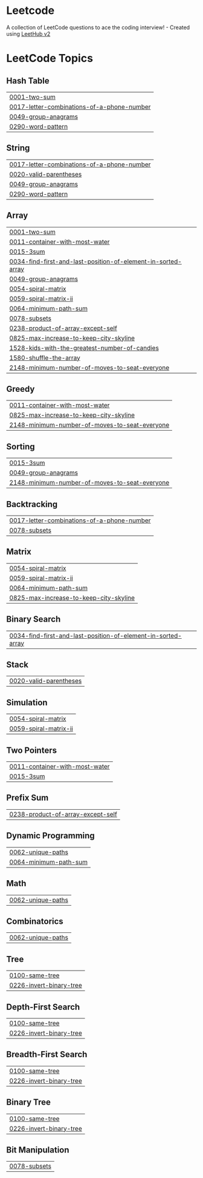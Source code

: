 # Leetcode
A collection of LeetCode questions to ace the coding interview! - Created using [LeetHub v2](https://github.com/arunbhardwaj/LeetHub-2.0)

<!---LeetCode Topics Start-->
# LeetCode Topics
## Hash Table
|  |
| ------- |
| [0001-two-sum](https://github.com/MonishKaarthi/Leetcode/tree/master/0001-two-sum) |
| [0017-letter-combinations-of-a-phone-number](https://github.com/MonishKaarthi/Leetcode/tree/master/0017-letter-combinations-of-a-phone-number) |
| [0049-group-anagrams](https://github.com/MonishKaarthi/Leetcode/tree/master/0049-group-anagrams) |
| [0290-word-pattern](https://github.com/MonishKaarthi/Leetcode/tree/master/0290-word-pattern) |
## String
|  |
| ------- |
| [0017-letter-combinations-of-a-phone-number](https://github.com/MonishKaarthi/Leetcode/tree/master/0017-letter-combinations-of-a-phone-number) |
| [0020-valid-parentheses](https://github.com/MonishKaarthi/Leetcode/tree/master/0020-valid-parentheses) |
| [0049-group-anagrams](https://github.com/MonishKaarthi/Leetcode/tree/master/0049-group-anagrams) |
| [0290-word-pattern](https://github.com/MonishKaarthi/Leetcode/tree/master/0290-word-pattern) |
## Array
|  |
| ------- |
| [0001-two-sum](https://github.com/MonishKaarthi/Leetcode/tree/master/0001-two-sum) |
| [0011-container-with-most-water](https://github.com/MonishKaarthi/Leetcode/tree/master/0011-container-with-most-water) |
| [0015-3sum](https://github.com/MonishKaarthi/Leetcode/tree/master/0015-3sum) |
| [0034-find-first-and-last-position-of-element-in-sorted-array](https://github.com/MonishKaarthi/Leetcode/tree/master/0034-find-first-and-last-position-of-element-in-sorted-array) |
| [0049-group-anagrams](https://github.com/MonishKaarthi/Leetcode/tree/master/0049-group-anagrams) |
| [0054-spiral-matrix](https://github.com/MonishKaarthi/Leetcode/tree/master/0054-spiral-matrix) |
| [0059-spiral-matrix-ii](https://github.com/MonishKaarthi/Leetcode/tree/master/0059-spiral-matrix-ii) |
| [0064-minimum-path-sum](https://github.com/MonishKaarthi/Leetcode/tree/master/0064-minimum-path-sum) |
| [0078-subsets](https://github.com/MonishKaarthi/Leetcode/tree/master/0078-subsets) |
| [0238-product-of-array-except-self](https://github.com/MonishKaarthi/Leetcode/tree/master/0238-product-of-array-except-self) |
| [0825-max-increase-to-keep-city-skyline](https://github.com/MonishKaarthi/Leetcode/tree/master/0825-max-increase-to-keep-city-skyline) |
| [1528-kids-with-the-greatest-number-of-candies](https://github.com/MonishKaarthi/Leetcode/tree/master/1528-kids-with-the-greatest-number-of-candies) |
| [1580-shuffle-the-array](https://github.com/MonishKaarthi/Leetcode/tree/master/1580-shuffle-the-array) |
| [2148-minimum-number-of-moves-to-seat-everyone](https://github.com/MonishKaarthi/Leetcode/tree/master/2148-minimum-number-of-moves-to-seat-everyone) |
## Greedy
|  |
| ------- |
| [0011-container-with-most-water](https://github.com/MonishKaarthi/Leetcode/tree/master/0011-container-with-most-water) |
| [0825-max-increase-to-keep-city-skyline](https://github.com/MonishKaarthi/Leetcode/tree/master/0825-max-increase-to-keep-city-skyline) |
| [2148-minimum-number-of-moves-to-seat-everyone](https://github.com/MonishKaarthi/Leetcode/tree/master/2148-minimum-number-of-moves-to-seat-everyone) |
## Sorting
|  |
| ------- |
| [0015-3sum](https://github.com/MonishKaarthi/Leetcode/tree/master/0015-3sum) |
| [0049-group-anagrams](https://github.com/MonishKaarthi/Leetcode/tree/master/0049-group-anagrams) |
| [2148-minimum-number-of-moves-to-seat-everyone](https://github.com/MonishKaarthi/Leetcode/tree/master/2148-minimum-number-of-moves-to-seat-everyone) |
## Backtracking
|  |
| ------- |
| [0017-letter-combinations-of-a-phone-number](https://github.com/MonishKaarthi/Leetcode/tree/master/0017-letter-combinations-of-a-phone-number) |
| [0078-subsets](https://github.com/MonishKaarthi/Leetcode/tree/master/0078-subsets) |
## Matrix
|  |
| ------- |
| [0054-spiral-matrix](https://github.com/MonishKaarthi/Leetcode/tree/master/0054-spiral-matrix) |
| [0059-spiral-matrix-ii](https://github.com/MonishKaarthi/Leetcode/tree/master/0059-spiral-matrix-ii) |
| [0064-minimum-path-sum](https://github.com/MonishKaarthi/Leetcode/tree/master/0064-minimum-path-sum) |
| [0825-max-increase-to-keep-city-skyline](https://github.com/MonishKaarthi/Leetcode/tree/master/0825-max-increase-to-keep-city-skyline) |
## Binary Search
|  |
| ------- |
| [0034-find-first-and-last-position-of-element-in-sorted-array](https://github.com/MonishKaarthi/Leetcode/tree/master/0034-find-first-and-last-position-of-element-in-sorted-array) |
## Stack
|  |
| ------- |
| [0020-valid-parentheses](https://github.com/MonishKaarthi/Leetcode/tree/master/0020-valid-parentheses) |
## Simulation
|  |
| ------- |
| [0054-spiral-matrix](https://github.com/MonishKaarthi/Leetcode/tree/master/0054-spiral-matrix) |
| [0059-spiral-matrix-ii](https://github.com/MonishKaarthi/Leetcode/tree/master/0059-spiral-matrix-ii) |
## Two Pointers
|  |
| ------- |
| [0011-container-with-most-water](https://github.com/MonishKaarthi/Leetcode/tree/master/0011-container-with-most-water) |
| [0015-3sum](https://github.com/MonishKaarthi/Leetcode/tree/master/0015-3sum) |
## Prefix Sum
|  |
| ------- |
| [0238-product-of-array-except-self](https://github.com/MonishKaarthi/Leetcode/tree/master/0238-product-of-array-except-self) |
## Dynamic Programming
|  |
| ------- |
| [0062-unique-paths](https://github.com/MonishKaarthi/Leetcode/tree/master/0062-unique-paths) |
| [0064-minimum-path-sum](https://github.com/MonishKaarthi/Leetcode/tree/master/0064-minimum-path-sum) |
## Math
|  |
| ------- |
| [0062-unique-paths](https://github.com/MonishKaarthi/Leetcode/tree/master/0062-unique-paths) |
## Combinatorics
|  |
| ------- |
| [0062-unique-paths](https://github.com/MonishKaarthi/Leetcode/tree/master/0062-unique-paths) |
## Tree
|  |
| ------- |
| [0100-same-tree](https://github.com/MonishKaarthi/Leetcode/tree/master/0100-same-tree) |
| [0226-invert-binary-tree](https://github.com/MonishKaarthi/Leetcode/tree/master/0226-invert-binary-tree) |
## Depth-First Search
|  |
| ------- |
| [0100-same-tree](https://github.com/MonishKaarthi/Leetcode/tree/master/0100-same-tree) |
| [0226-invert-binary-tree](https://github.com/MonishKaarthi/Leetcode/tree/master/0226-invert-binary-tree) |
## Breadth-First Search
|  |
| ------- |
| [0100-same-tree](https://github.com/MonishKaarthi/Leetcode/tree/master/0100-same-tree) |
| [0226-invert-binary-tree](https://github.com/MonishKaarthi/Leetcode/tree/master/0226-invert-binary-tree) |
## Binary Tree
|  |
| ------- |
| [0100-same-tree](https://github.com/MonishKaarthi/Leetcode/tree/master/0100-same-tree) |
| [0226-invert-binary-tree](https://github.com/MonishKaarthi/Leetcode/tree/master/0226-invert-binary-tree) |
## Bit Manipulation
|  |
| ------- |
| [0078-subsets](https://github.com/MonishKaarthi/Leetcode/tree/master/0078-subsets) |
<!---LeetCode Topics End-->